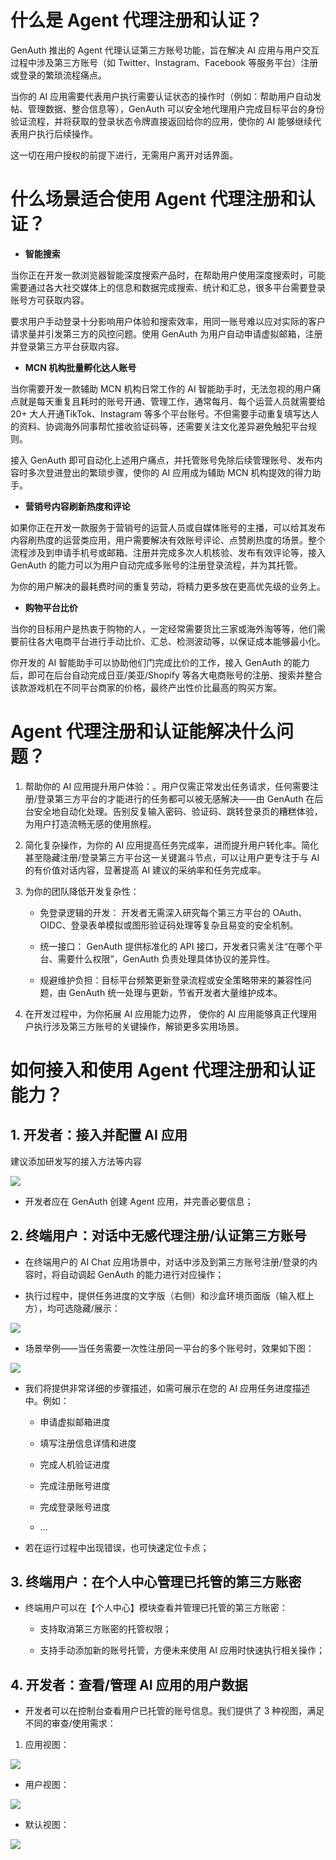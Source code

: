 # 什么是 Agent 代理注册和认证？

GenAuth 推出的 Agent 代理认证第三方账号功能，旨在解决 AI 应用与用户交互过程中涉及第三方账号（如 Twitter、Instagram、Facebook 等服务平台）注册或登录的繁琐流程痛点。

当你的 AI 应用需要代表用户执行需要认证状态的操作时（例如：帮助用户自动发帖、管理数据、整合信息等），GenAuth 可以安全地代理用户完成目标平台的身份验证流程，并将获取的登录状态令牌直接返回给你的应用，使你的 AI 能够继续代表用户执行后续操作。

这一切在用户授权的前提下进行，无需用户离开对话界面。



# 什么场景适合使用 Agent 代理注册和认证？

* **智能搜索**

当你正在开发一款浏览器智能深度搜索产品时，在帮助用户使用深度搜索时，可能需要通过各大社交媒体上的信息和数据完成搜索、统计和汇总，很多平台需要登录账号方可获取内容。

要求用户手动登录十分影响用户体验和搜索效率，用同一账号难以应对实际的客户请求量并引发第三方的风控问题。使用 GenAuth 为用户自动申请虚拟邮箱，注册并登录第三方平台获取内容。



* **MCN 机构批量孵化达人账号**

当你需要开发一款辅助 MCN 机构日常工作的 AI 智能助手时，无法忽视的用户痛点就是每天重复且耗时的账号开通、管理工作，通常每月、每个运营人员就需要给 20+ 大人开通TikTok、Instagram 等多个平台账号。不但需要手动重复填写达人的资料、协调海外同事帮忙接收验证码等，还需要关注文化差异避免触犯平台规则。

接入 GenAuth 即可自动化上述用户痛点，并托管账号免除后续管理账号、发布内容时多次登进登出的繁琐步骤，使你的 AI 应用成为辅助 MCN 机构提效的得力助手。



* **营销号内容刷新热度和评论**

如果你正在开发一款服务于营销号的运营人员或自媒体账号的主播，可以给其发布内容刷热度的运营类应用，用户需要解决有效账号评论、点赞刷热度的场景。整个流程涉及到申请手机号或邮箱、注册并完成多次人机核验、发布有效评论等，接入 GenAuth 的能力可以为用户自动完成多账号的注册登录流程，并为其托管。

为你的用户解决的最耗费时间的重复劳动，将精力更多放在更高优先级的业务上。



* **购物平台比价**

当你的目标用户是热衷于购物的人，一定经常需要货比三家或海外淘等等，他们需要前往各大电商平台进行手动比价、汇总、检测波动等，以保证成本能够最小化。

你开发的 AI 智能助手可以协助他们门完成比价的工作，接入 GenAuth 的能力后，即可在后台自动完成日亚/美亚/Shopify 等各大电商账号的注册、搜索并整合该款游戏机在不同平台商家的价格，最终产出性价比最高的购买方案。



# Agent 代理注册和认证能解决什么问题？

1. 帮助你的 AI 应用提升用户体验：​。用户仅需正常发出任务请求，任何需要注册/登录第三方平台的才能进行的任务都可以被无感解决——由 GenAuth 在后台安全地自动化处理。告别反复输入密码、验证码、跳转登录页的糟糕体验，为用户打造流畅无感的使用旅程。

2. 简化复杂操作，为你的 AI 应用提高任务完成率，进而提升用户转化率​。简化甚至隐藏注册/登录第三方平台这一关键漏斗节点，可以让用户更专注于与 AI 的有价值对话内容，显著提高 AI 建议的采纳率和任务完成率。

3. 为你的团队降低开发复杂性：​

   * 免登录逻辑的开发：​ 开发者无需深入研究每个第三方平台的 OAuth、OIDC、登录表单模拟或图形验证码处理等复杂且易变的安全机制。

   * 统一接口：​ GenAuth 提供标准化的 API 接口，开发者只需关注“在哪个平台、需要什么权限”，GenAuth 负责处理具体协议的差异性。

   * 规避维护负担：​ 目标平台频繁更新登录流程或安全策略带来的兼容性问题，由 GenAuth 统一处理与更新，节省开发者大量维护成本。

4. 在开发过程中，为你拓展 AI 应用能力边界，​ 使你的 AI 应用能够真正代理用户执行涉及第三方账号的关键操作，解锁更多实用场景。



# 如何接入和使用 Agent 代理注册和认证能力？

## 1. 开发者：接入并配置 AI 应用

建议添加研发写的接入方法等内容



![](./images/image-2.png)

* 开发者应在 GenAuth 创建 Agent 应用，并完善必要信息；



## 2. 终端用户：对话中无感代理注册/认证第三方账号

* 在终端用户的 AI Chat 应用场景中，对话中涉及到第三方账号注册/登录的内容时，将自动调起 GenAuth 的能力进行对应操作；

* 执行过程中，提供任务进度的文字版（右侧）和沙盒环境页面版（输入框上方），均可选隐藏/展示：

![](./images/image.png)



* 场景举例——当任务需要一次性注册同一平台的多个账号时，效果如下图：

![](./images/image-1.png)

* 我们将提供非常详细的步骤描述，如需可展示在您的 AI 应用任务进度描述中。例如：

  * 申请虚拟邮箱进度

  * 填写注册信息详情和进度

  * 完成人机验证进度

  * 完成注册账号进度

  * 完成登录账号进度

  * ...

* 若在运行过程中出现错误，也可快速定位卡点；



## 3. 终端用户：在个人中心管理已托管的第三方账密

* 终端用户可以在【个人中心】模块查看并管理已托管的第三方账密：

  * 支持取消第三方账密的托管权限；

  * 支持手动添加新的账号托管，方便未来使用 AI 应用时快速执行相关操作；



## 4. 开发者：查看/管理 AI 应用的用户数据

* 开发者可以在控制台查看用户已托管的账号信息。我们提供了 3 种视图，满足不同的审查/使用需求：

1. 应用视图：

![](./images/image-4.png)



* 用户视图：

![](./images/image-3.png)



* 默认视图：

![](./images/image-5.png)

























